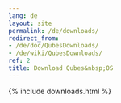 ```yaml
---
lang: de
layout: site
permalink: /de/downloads/
redirect_from:
- /de/doc/QubesDownloads/
- /de/wiki/QubesDownloads/
ref: 2
title: Download Qubes&nbsp;OS
---
```


{% include downloads.html %}